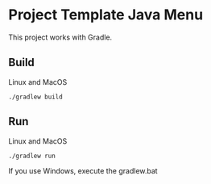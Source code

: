 # Project Template Java Menu

This project works with Gradle.

## Build

Linux and MacOS

```
./gradlew build
```

## Run

Linux and MacOS

```
./gradlew run
```

If you use Windows, execute the gradlew.bat
